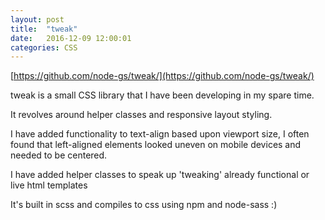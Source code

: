 ```yaml
---
layout: post
title:  "tweak"
date:   2016-12-09 12:00:01
categories: CSS
---
```


[https://github.com/node-gs/tweak/](https://github.com/node-gs/tweak/)

tweak is a small CSS library that I have been developing in my spare time.

It revolves around helper classes and responsive layout styling.

I have added functionality to text-align based upon viewport size, I often found that left-aligned elements looked uneven on mobile devices and needed to be centered.

I have added helper classes to speak up 'tweaking' already functional or live html templates 

It's built in scss and compiles to css using npm and node-sass :) 